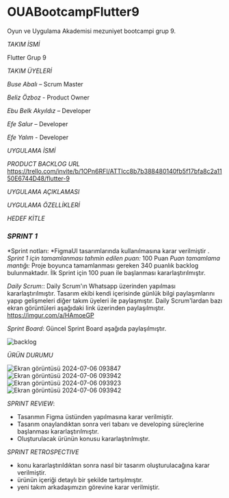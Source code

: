 # OUABootcampFlutter9
Oyun ve Uygulama Akademisi mezuniyet bootcampi grup 9.

*TAKIM İSMİ*

Flutter Grup 9

*TAKIM ÜYELERİ*

*Buse Abalı* – Scrum Master

*Beliz Özboz* - Product Owner

*Ebu Belk Akyıldız* – Developer

*Efe Salur* – Developer

*Efe Yalım* - Developer

*UYGULAMA İSMİ*

*PRODUCT BACKLOG URL*
https://trello.com/invite/b/1OPn6RFI/ATTIcc8b7b388480140fb5f17bfa8c2a1150E6744D48/flutter-9

*UYGULAMA AÇIKLAMASI*

*UYGULAMA ÖZELLİKLERİ*

*HEDEF KİTLE*

 ### *SPRINT 1*
*Sprint notları:
*FigmaUI tasarımlarında kullanılmasına karar verilmiştir .
*Sprint 1 için tamamlanması tahmin edilen puan:* 100 Puan
*Puan tamamlama mantığı:* Proje boyunca tamamlanması gereken 340 puanlık backlog bulunmaktadır. İlk Sprint için 100 puan ile başlanması kararlaştırılmıştır.

*Daily Scrum:*: Daily Scrum'ın Whatsapp üzerinden yapılması kararlaştırılmıştır. Tasarım ekibi kendi içerisinde günlük bilgi paylaşımlarını yapıp gelişmeleri diğer takım üyeleri ile paylaşmıştır. Daily Scrum'lardan bazı ekran görüntüleri aşağıdaki link üzerinden paylaşılmıştır.
https://imgur.com/a/HAmoeGP

*Sprint Board*: Güncel Sprint Board aşağıda paylaşılmıştır.

![backlog](https://github.com/efeylm/OUABootcampFlutter9/assets/173399121/42a7d974-4a63-4cdf-b237-7cc2ff249a38)





*ÜRÜN DURUMU*

![Ekran görüntüsü 2024-07-06 093847](https://github.com/efeylm/OUABootcampFlutter9/assets/173399121/21ac0f9b-f232-4dbd-b756-0956671ae1b3)
![Ekran görüntüsü 2024-07-06 093942](https://github.com/efeylm/OUABootcampFlutter9/assets/173399121/ef6b2a12-b45c-4198-aec5-d6458fd04685)
![Ekran görüntüsü 2024-07-06 093923](https://github.com/efeylm/OUABootcampFlutter9/assets/173399121/2f10dc7f-7a08-45d6-90d7-81e2790dcad7)
![Ekran görüntüsü 2024-07-06 093942](https://github.com/efeylm/OUABootcampFlutter9/assets/173399121/1ccd1cf4-6230-4e37-bc65-81766c4b3c63)



 *SPRINT REVIEW*: 

-  Tasarımın Figma üstünden yapılmasına karar verilmiştir.
- Tasarım onaylandıktan sonra veri tabanı ve developing süreçlerine başlanması kararlaştırılmıştır.
- Oluşturulacak ürünün konusu kararlaştırılmıştır.

*SPRINT RETROSPECTIVE*

- konu kararlaştırıldıktan sonra nasıl bir tasarım oluşturulacağına karar verilmiştir.
- ürünün içeriği detaylı bir şekilde tartışılmıştır.
- yeni takım arkadaşımızın görevine karar verilmiştir.
